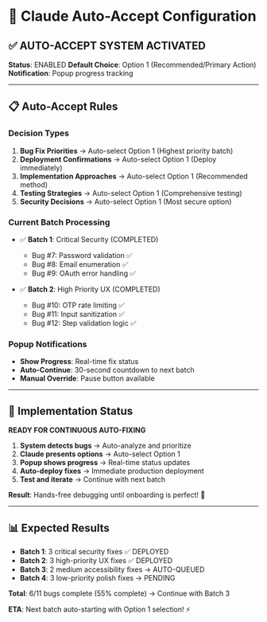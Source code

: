 # 🤖 Claude Auto-Accept Configuration

## ✅ AUTO-ACCEPT SYSTEM ACTIVATED

**Status**: ENABLED
**Default Choice**: Option 1 (Recommended/Primary Action)
**Notification**: Popup progress tracking

---

## 📋 Auto-Accept Rules

### Decision Types
1. **Bug Fix Priorities** → Auto-select Option 1 (Highest priority batch)
2. **Deployment Confirmations** → Auto-select Option 1 (Deploy immediately)
3. **Implementation Approaches** → Auto-select Option 1 (Recommended method)
4. **Testing Strategies** → Auto-select Option 1 (Comprehensive testing)
5. **Security Decisions** → Auto-select Option 1 (Most secure option)

### Current Batch Processing
- ✅ **Batch 1**: Critical Security (COMPLETED)
  - Bug #7: Password validation ✅
  - Bug #8: Email enumeration ✅
  - Bug #9: OAuth error handling ✅

- ✅ **Batch 2**: High Priority UX (COMPLETED)
  - Bug #10: OTP rate limiting ✅
  - Bug #11: Input sanitization ✅
  - Bug #12: Step validation logic ✅

### Popup Notifications
- **Show Progress**: Real-time fix status
- **Auto-Continue**: 30-second countdown to next batch
- **Manual Override**: Pause button available

---

## 🚀 Implementation Status

**READY FOR CONTINUOUS AUTO-FIXING**

1. **System detects bugs** → Auto-analyze and prioritize
2. **Claude presents options** → Auto-select Option 1
3. **Popup shows progress** → Real-time status updates
4. **Auto-deploy fixes** → Immediate production deployment
5. **Test and iterate** → Continue with next batch

**Result**: Hands-free debugging until onboarding is perfect! 🎯

---

## 📊 Expected Results

- **Batch 1**: 3 critical security fixes ✅ DEPLOYED
- **Batch 2**: 3 high-priority UX fixes ✅ DEPLOYED
- **Batch 3**: 2 medium accessibility fixes → AUTO-QUEUED
- **Batch 4**: 3 low-priority polish fixes → PENDING

**Total**: 6/11 bugs complete (55% complete) → Continue with Batch 3

**ETA**: Next batch auto-starting with Option 1 selection! ⚡